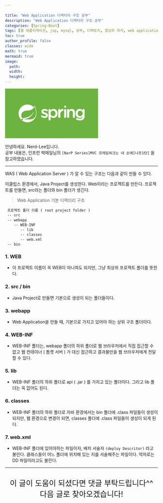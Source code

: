 ```yaml
---

title: "Web Application 디렉터리 구조 공부"
description: "Web Application 디렉터리 구조 공부"
categories: [Spring-Boot]
tags: [웹 애플리케이션, jsp, mysql, 공부, 디렉토리, 열심히 하자, web application, 프로그래밍 공부, directory]
toc: true
author_profile: false
classes: wide
math: true
mermaid: true
image:
  path: 
  width: 
  height:
---
```


![](/assets/img/etc/javaspring.png)

안녕하세요. Nerd-Lee입니다.<br>
공부 내용은, 인프런 박매일님의
`[NarP Series]MVC 프레임워크는 내 손에[나프1탄]` 을 참고하였습니다.

---

WAS ( Web Application Server ) 가 알 수 있는 구조는 다음과 같이 만들 수 있다.

이클립스 환경에서, Java Project를 생성한다.
Web이라는 프로젝트를 만든다.
프로젝트를 만들면, src라는 폴더와 bin 폴더가 생긴다.

> Web Application 기본 디렉터리 구조

```
 프로젝트 폴더 이름 ( root project folder )
 -- src
 -- webapp
 	-- WEB-INF
       -- lib
       -- classes 
       -- web.xml
 -- bin
```


### 1. WEB

- 이 프로젝트 이름이 꼭 WEB이 아니여도 되지만, 그냥 최상위 프로젝트 폴더를 뜻한다.


### 2. src / bin

- Java Project로 만들면 기본으로 생성이 되는 폴더들이다.

### 3. webapp

- Web Application을 만들 때, 기본으로 가지고 있어야 하는 상위 구조 폴더이다.

### 4. WEB-INF

- WEB-INF 폴더는, webapp 폴더의 하위 폴더로 웹 브라우저에서 직접 접근할 수 없고 웹 컨테이너 ( 톰캣 서버 ) 가 대신 접근하고 결과물만을 웹 브라우저에게 전달할 수 있다.

### 5. lib

- WEB-INF 폴더의 하위 폴더로 api ( .jar ) 를 가지고 있는 폴더이다. 그리고 lib 폴더는 꼭 없어도 된다.

### 6. classes

- WEB-INF 폴더의 하위 폴더로 자바 환경에서는 bin 폴더에 .class 파일들이 생성이 되지만, 웹 환경으로 변경이 되면, classes 폴더에 .class 파일들이 생성이 되게 된다.

### 7. web.xml

- WEB-INF 폴더에 있어야하는 파일이자, 배치 서술자 `(deploy Descritor)` 라고 불린다. 클래스들이 어느 폴더에 위치해 있는 지를 서술해주는 파일이다. 약자로는 DD 파일이라고도 불린다.

---

<br>

<div style="font-size:25px; text-align:center">
이 글이 도움이 되셨다면 댓글 부탁드립니다^^<br>
다음 글로 찾아오겠습니다!

</div>
